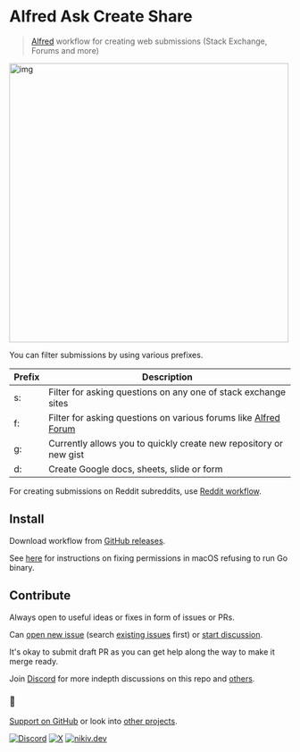 # Alfred Ask Create Share

> [Alfred](https://www.alfredapp.com/) workflow for creating web submissions (Stack Exchange, Forums and more)

<img src="https://i.imgur.com/k47EEOC.png" width="500" alt="img">

You can filter submissions by using various prefixes.

| Prefix | Description                                                                                     |
| ------ | ----------------------------------------------------------------------------------------------- |
| s:     | Filter for asking questions on any one of stack exchange sites                                  |
| f:     | Filter for asking questions on various forums like [Alfred Forum](https://www.alfredforum.com/) |
| g:     | Currently allows you to quickly create new repository or new gist                               |
| d:     | Create Google docs, sheets, slide or form                                                       |

For creating submissions on Reddit subreddits, use [Reddit workflow](https://github.com/deanishe/alfred-reddit).

## Install

Download workflow from [GitHub releases](../../releases/latest).

See [here](https://github.com/deanishe/awgo/wiki/Catalina) for instructions on fixing permissions in macOS refusing to run Go binary.

## Contribute

Always open to useful ideas or fixes in form of issues or PRs.

Can [open new issue](../../issues/new/choose) (search [existing issues](../../issues) first) or [start discussion](../../discussions).

It's okay to submit draft PR as you can get help along the way to make it merge ready.

Join [Discord](https://discord.com/invite/TVafwaD23d) for more indepth discussions on this repo and [others](https://github.com/nikitavoloboev#src).

### 🖤

[Support on GitHub](https://github.com/sponsors/nikitavoloboev) or look into [other projects](https://nikiv.dev/projects).

[![Discord](https://img.shields.io/badge/Discord-100000?style=flat&logo=discord&logoColor=white&labelColor=black&color=black)](https://discord.com/invite/TVafwaD23d) [![X](https://img.shields.io/badge/nikitavoloboev-100000?logo=X&color=black)](https://twitter.com/nikitavoloboev) [![nikiv.dev](https://img.shields.io/badge/nikiv.dev-black)](https://nikiv.dev)
